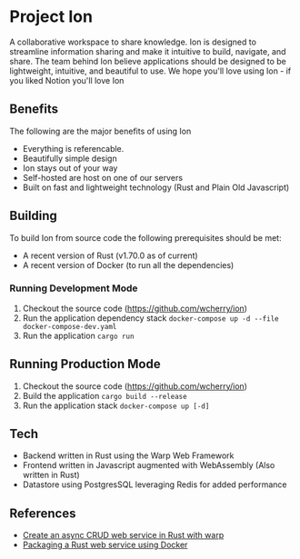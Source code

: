 # Project Ion
A collaborative workspace to share knowledge. Ion is designed to streamline information sharing and make it intuitive to build, navigate, and share. The team behind Ion believe applications should be designed to be lightweight, intuitive, and beautiful to use. We hope you'll love using Ion - if you liked Notion you'll love Ion

## Benefits
The following are the major benefits of using Ion
* Everything is referencable.  
* Beautifully simple design
* Ion stays out of your way
* Self-hosted are host on one of our servers
* Built on fast and lightweight technology (Rust and Plain Old Javascript)

## Building
To build Ion from source code the following prerequisites should be met:
* A recent version of Rust (v1.70.0 as of current)
* A recent version of Docker (to run all the dependencies)

### Running Development Mode
1. Checkout the source code (https://github.com/wcherry/ion)
2. Run the application dependency stack `docker-compose up -d --file docker-compose-dev.yaml`
3. Run the application `cargo run`

## Running Production Mode
1. Checkout the source code (https://github.com/wcherry/ion)
2. Build the application `cargo build --release`
3. Run the application stack `docker-compose up [-d]`

## Tech
* Backend written in Rust using the Warp Web Framework
* Frontend written in Javascript augmented with WebAssembly (Also written in Rust)
* Datastore using PostgresSQL leveraging Redis for added performance

## References
* [Create an async CRUD web service in Rust with warp](https://blog.logrocket.com/async-crud-web-service-rust-warp/)
* [Packaging a Rust web service using Docker](https://blog.logrocket.com/packaging-a-rust-web-service-using-docker/)

